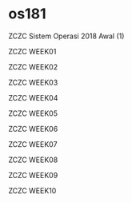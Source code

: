 # os181
ZCZC Sistem Operasi 2018 Awal (1)

ZCZC WEEK01

ZCZC WEEK02

ZCZC WEEK03

ZCZC WEEK04

ZCZC WEEK05

ZCZC WEEK06

ZCZC WEEK07

ZCZC WEEK08

ZCZC WEEK09

ZCZC WEEK10
